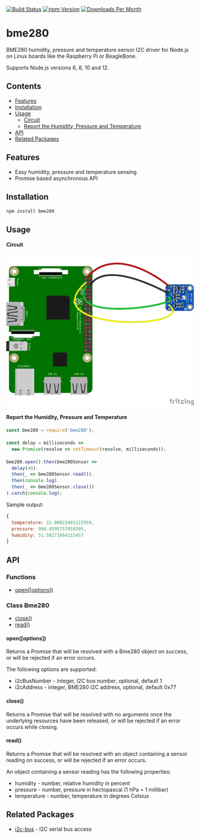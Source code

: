 [![Build Status](https://travis-ci.org/fivdi/bme280.svg?branch=master)](https://travis-ci.org/fivdi/bme280)
[![npm Version](http://img.shields.io/npm/v/bme280.svg)](https://www.npmjs.com/package/bme280)
[![Downloads Per Month](http://img.shields.io/npm/dm/bme280.svg)](https://www.npmjs.com/package/bme280)

# bme280

BME280 humidity, pressure and temperature sensor I2C driver for Node.js on
Linux boards like the Raspberry Pi or BeagleBone.

Supports Node.js versions 6, 8, 10 and 12.

## Contents

 * [Features](#features)
 * [Installation](#installation)
 * [Usage](#usage)
   * [Circuit](#circuit)
   * [Report the Humidity, Pressure and Temperature](#report-the-humidity-pressure-and-temperature)
 * [API](#api)
 * [Related Packages](#related-packages)

## Features

 * Easy humidity, pressure and temperature sensing
 * Promise based asynchronous API

## Installation

```
npm install bme280
```

## Usage

#### Circuit

![](doc/bme280-pi.png)

#### Report the Humidity, Pressure and Temperature
```js
const bme280 = require('bme280');

const delay = milliseconds =>
  new Promise(resolve => setTimeout(resolve, milliseconds));

bme280.open().then(bme280Sensor =>
  delay(40).
  then(_ => bme280Sensor.read()).
  then(console.log).
  then(_ => bme280Sensor.close())
).catch(console.log);
```
Sample output:
```js
{
  temperature: 22.80022401222959,
  pressure: 990.4595757059205,
  humidity: 51.50271664115457
}
```
## API

### Functions

- [open([options])](#openoptions)

### Class Bme280

- [close()](#close)
- [read()](#read)

#### open([options])
Returns a Promise that will be resolved with a Bme280 object on success, or will be rejected if an error occurs.

The following options are supported:
- i2cBusNumber - integer, I2C bus number, optional, default 1
- i2cAddress - integer, BME280 I2C address, optional, default 0x77

#### close()
Returns a Promise that will be resolved with no arguments once the underlying resources have been released, or will be rejected if an error occurs while closing.

#### read()
Returns a Promise that will be resolved with an object containing a sensor reading on success, or will be rejected if an error occurs.

An object containing a sensor reading has the following properties:
- humidity - number, relative humidity in percent
- pressure - number, pressure in hectopascal (1 hPa = 1 millibar)
- temperature - number, temperature in degrees Celsius

## Related Packages

- [i2c-bus](https://github.com/fivdi/i2c-bus) - I2C serial bus access

